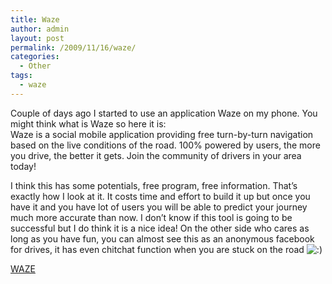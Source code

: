 ```yaml
---
title: Waze
author: admin
layout: post
permalink: /2009/11/16/waze/
categories:
  - Other
tags:
  - waze
---
```

Couple of days ago I started to use an application Waze on my phone. You might think what is Waze so here it is:  
Waze is a social mobile application providing free turn-by-turn navigation based on the live conditions of the road. 100% powered by users, the more you drive, the better it gets. Join the community of drivers in your area today!<!--more-->

I think this has some potentials, free program, free information. That&#8217;s exactly how I look at it. It costs time and effort to build it up but once you have it and you have lot of users you will be able to predict your journey much more accurate than now. I don&#8217;t know if this tool is going to be successful but I do think it is a nice idea! On the other side who cares as long as you have fun, you can almost see this as an anonymous facebook for drives, it has even chitchat function when you are stuck on the road <img src='http://blog.coralic.nl/wp-includes/images/smilies/icon_smile.gif' alt=':)' class='wp-smiley' /> 

[WAZE][1]

 [1]: http://world.waze.com